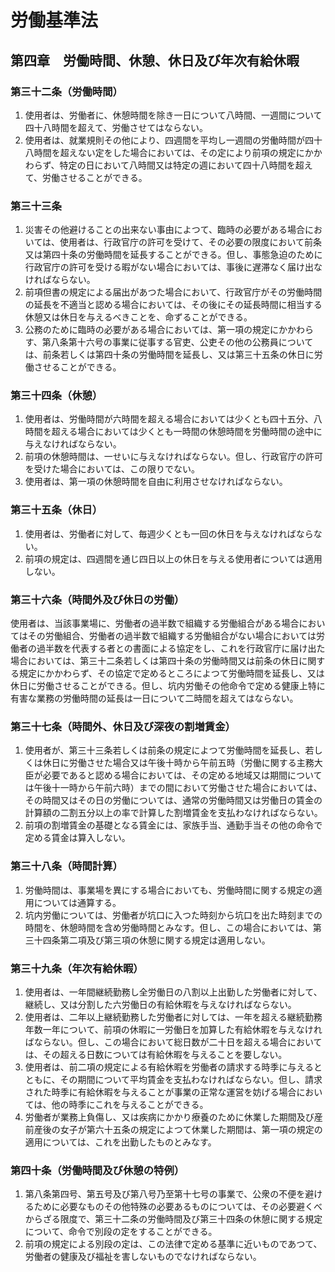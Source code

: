 # 労働基準法

## 第四章　労働時間、休憩、休日及び年次有給休暇

### 第三十二条（労働時間）

1. 使用者は、労働者に、休憩時間を除き一日について八時間、一週間について四十八時間を超えて、労働させてはならない。
2. 使用者は、就業規則その他により、四週間を平均し一週間の労働時間が四十八時間を超えない定をした場合においては、その定により前項の規定にかかわらず、特定の日において八時間又は特定の週において四十八時間を超えて、労働させることができる。

### 第三十三条

1. 災害その他避けることの出来ない事由によつて、臨時の必要がある場合においては、使用者は、行政官庁の許可を受けて、その必要の限度において前条又は第四十条の労働時間を延長することができる。但し、事態急迫のために行政官庁の許可を受ける暇がない場合においては、事後に遅滞なく届け出なければならない。
2. 前項但書の規定による届出があつた場合において、行政官庁がその労働時間の延長を不適当と認める場合においては、その後にその延長時間に相当する休憩又は休日を与えるべきことを、命ずることができる。
3. 公務のために臨時の必要がある場合においては、第一項の規定にかかわらす、第八条第十六号の事業に従事する官吏、公吏その他の公務員については、前条若しくは第四十条の労働時間を延長し、又は第三十五条の休日に労働させることができる。

### 第三十四条（休憩）

1. 使用者は、労働時間が六時間を超える場合においては少くとも四十五分、八時間を超える場合においては少くとも一時間の休憩時間を労働時間の途中に与えなければならない。
2. 前項の休憩時間は、一せいに与えなければならない。但し、行政官庁の許可を受けた場合においては、この限りでない。
3. 使用者は、第一項の休憩時間を自由に利用させなければならない。

### 第三十五条（休日）

1. 使用者は、労働者に対して、毎週少くとも一回の休日を与えなければならない。
2. 前項の規定は、四週間を通じ四日以上の休日を与える使用者については適用しない。

### 第三十六条（時間外及び休日の労働）

使用者は、当該事業場に、労働者の過半数で組織する労働組合がある場合においてはその労働組合、労働者の過半数で組織する労働組合がない場合においては労働者の過半数を代表する者との書面による協定をし、これを行政官庁に届け出た場合においては、第三十二条若しくは第四十条の労働時間又は前条の休日に関する規定にかかわらず、その協定で定めるところによつて労働時間を延長し、又は休日に労働させることができる。但し、坑内労働その他命令で定める健康上特に有害な業務の労働時間の延長は一日について二時間を超えてはならない。

### 第三十七条（時間外、休日及び深夜の割増賃金）

1. 使用者が、第三十三条若しくは前条の規定によつて労働時間を延長し、若しくは休日に労働させた場合又は午後十時から午前五時（労働に関する主務大臣が必要であると認める場合においては、その定める地域又は期間については午後十一時から午前六時）までの間において労働させた場合においては、その時間又はその日の労働については、通常の労働時間又は労働日の賃金の計算額の二割五分以上の率で計算した割増賃金を支払わなければならない。
2. 前項の割増賃金の基礎となる賃金には、家族手当、通勤手当その他の命令で定める賃金は算入しない。

### 第三十八条（時間計算）

1. 労働時間は、事業場を異にする場合においても、労働時間に関する規定の適用については通算する。
2. 坑内労働については、労働者が坑口に入つた時刻から坑口を出た時刻までの時間を、休憩時間を含め労働時間とみなす。但し、この場合においては、第三十四条第二項及び第三項の休憩に関する規定は適用しない。

### 第三十九条（年次有給休暇）

1. 使用者は、一年間継続勤務し全労働日の八割以上出勤した労働者に対して、継続し、又は分割した六労働日の有給休暇を与えなければならない。
2. 使用者は、二年以上継続勤務した労働者に対しては、一年を超える継続勤務年数一年について、前項の休暇に一労働日を加算した有給休暇を与えなければならない。但し、この場合において総日数が二十日を超える場合においては、その超える日数については有給休暇を与えることを要しない。
3. 使用者は、前二項の規定による有給休暇を労働者の請求する時季に与えるとともに、その期間について平均賃金を支払わなければならない。但し、請求された時季に有給休暇を与えることが事業の正常な運営を妨げる場合においては、他の時季にこれを与えることができる。
4. 労働者が業務上負傷し、又は疾病にかかり療養のために休業した期間及び産前産後の女子が第六十五条の規定によつて休業した期間は、第一項の規定の適用については、これを出勤したものとみなす。

### 第四十条（労働時間及び休憩の特例）

1. 第八条第四号、第五号及び第八号乃至第十七号の事業で、公衆の不便を避けるために必要なものその他特殊の必要あるものについては、その必要避くべからざる限度で、第三十二条の労働時間及び第三十四条の休憩に関する規定について、命令で別段の定をすることができる。
2. 前項の規定による別段の定は、この法律で定める基準に近いものであつて、労働者の健康及び福祉を害しないものでなければならない。
